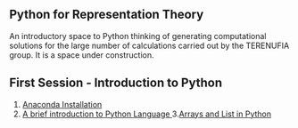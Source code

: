 ## Python for Representation Theory

An introductory space to Python thinking of generating computational solutions for the large number of calculations carried out by the TERENUFIA group. It is a space under construction.

## First Session - Introduction to Python

1. [Anaconda Installation](https://github.com/Izainea/Python-for-Representation-Theory/blob/main/Notebooks/Instalaci%C3%B3n%20y%20configuraci%C3%B3n%20inicial%20de%20Anaconda.ipynb)
2. [A brief introduction to Python Language ](https://github.com/Izainea/Python-for-Representation-Theory/blob/main/Notebooks/Introducci%C3%B3n%20al%20lenguaje%20Python.ipynb)
3.[Arrays and List in Python](https://github.com/Izainea/Python-for-Representation-Theory/blob/main/Notebooks/Listas%20y%20arreglos%20de%20Python.ipynb)
